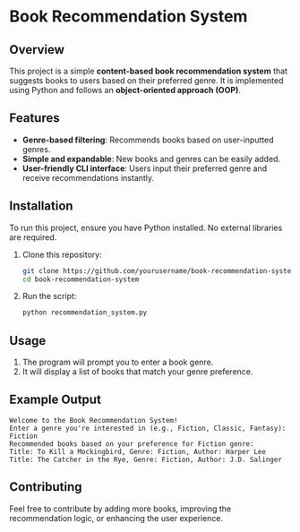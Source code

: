 # Book Recommendation System

## Overview
This project is a simple **content-based book recommendation system** that suggests books to users based on their preferred genre. It is implemented using Python and follows an **object-oriented approach (OOP)**.

## Features
- **Genre-based filtering**: Recommends books based on user-inputted genres.
- **Simple and expandable**: New books and genres can be easily added.
- **User-friendly CLI interface**: Users input their preferred genre and receive recommendations instantly.

## Installation
To run this project, ensure you have Python installed. No external libraries are required.

1. Clone this repository:
   ```bash
   git clone https://github.com/yourusername/book-recommendation-system.git
   cd book-recommendation-system
   ```
2. Run the script:
   ```bash
   python recommendation_system.py
   ```

## Usage
1. The program will prompt you to enter a book genre.
2. It will display a list of books that match your genre preference.

## Example Output
```
Welcome to the Book Recommendation System!
Enter a genre you're interested in (e.g., Fiction, Classic, Fantasy): Fiction
Recommended books based on your preference for Fiction genre:
Title: To Kill a Mockingbird, Genre: Fiction, Author: Harper Lee
Title: The Catcher in the Rye, Genre: Fiction, Author: J.D. Salinger
```

## Contributing
Feel free to contribute by adding more books, improving the recommendation logic, or enhancing the user experience.
